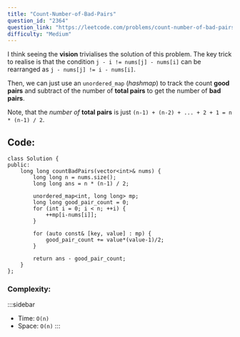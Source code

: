 ```yaml
---
title: "Count-Number-of-Bad-Pairs"
question_id: "2364"
question_link: "https://leetcode.com/problems/count-number-of-bad-pairs/"
difficulty: "Medium"
---
```


I think seeing the **vision** trivialises the solution of this problem.
The key trick to realise is that the condition `j - i != nums[j] - nums[i]` can be rearranged as `j - nums[j] != i - nums[i]`.

Then, we can just use an `unordered_map` (*hashmap*) to track the count **good pairs** and subtract of the number of **total pairs**
to get the number of **bad pairs**.

Note, that the *number of* **total pairs** is just `(n-1) + (n-2) + ... + 2 + 1 = n * (n-1) / 2`.

## Code<span>:</span>

```{.cpp}
class Solution {
public:
    long long countBadPairs(vector<int>& nums) {
        long long n = nums.size();
        long long ans = n * (n-1) / 2;

        unordered_map<int, long long> mp;
        long long good_pair_count = 0;
        for (int i = 0; i < n; ++i) {
            ++mp[i-nums[i]];
        }

        for (auto const& [key, value] : mp) {
            good_pair_count += value*(value-1)/2;
        }

        return ans - good_pair_count;
    }
};
```

### Complexity<span>:</span>

:::sidebar
- Time: `O(n)`
- Space: `O(n)`
:::
